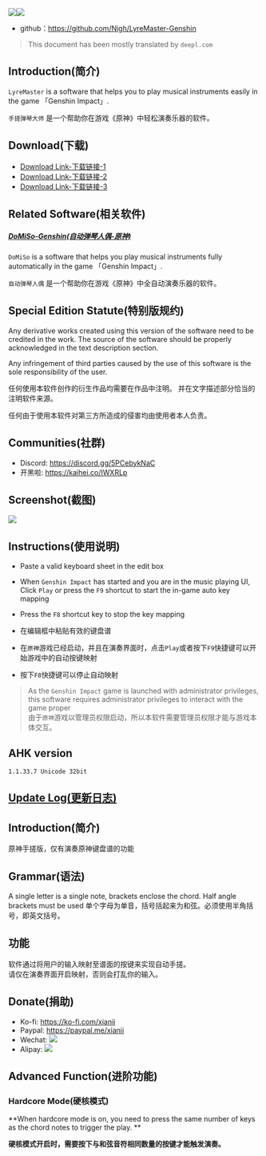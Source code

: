 ![](logo.png)![](assets/genshin.png)

- github：https://github.com/Nigh/LyreMaster-Genshin

> This document has been mostly translated by `deepl.com`

## Introduction(简介)

`LyreMaster` is a software that helps you to play musical instruments easily in the game 「Genshin Impact」.

`手搓弹琴大师` 是一个帮助你在游戏《原神》中轻松演奏乐器的软件。

## Download(下载)

- [Download Link-下载链接-1](https://download.fastgit.org/Nigh/LyreMaster-Genshin/releases/latest/download/LyreMaster.zip)
- [Download Link-下载链接-2](https://github.com/Nigh/LyreMaster-Genshin/releases/latest/download/LyreMaster.zip)
- [Download Link-下载链接-3](https://github.com.cnpmjs.org/Nigh/LyreMaster-Genshin/releases/latest/download/LyreMaster.zip)

## Related Software(相关软件)
##### [DoMiSo-Genshin(自动弹琴人偶-原神)](https://github.com/Nigh/DoMiSo-genshin)

`DoMiSo` is a software that helps you play musical instruments fully automatically in the game 「Genshin Impact」.

`自动弹琴人偶` 是一个帮助你在游戏《原神》中全自动演奏乐器的软件。

Special Edition Statute(特别版规约)
------------------
Any derivative works created using this version of the software need to be credited in the work.
The source of the software should be properly acknowledged in the text description section.

Any infringement of third parties caused by the use of this software is the sole responsibility of the user.

任何使用本软件创作的衍生作品均需要在作品中注明。
并在文字描述部分恰当的注明软件来源。

任何由于使用本软件对第三方所造成的侵害均由使用者本人负责。

## Communities(社群)
- Discord: https://discord.gg/5PCebykNaC
- 开黑啦: https://kaihei.co/IWXRLp

## Screenshot(截图)

![](assets/screenshot.png)

Instructions(使用说明)
------------------

- Paste a valid keyboard sheet in the edit box
- When `Genshin Impact` has started and you are in the music playing UI, Click `Play` or press the `F9` shortcut to start the in-game auto key mapping
- Press the `F8` shortcut key to stop the key mapping



- 在编辑框中粘贴有效的键盘谱
- 在`原神`游戏已经启动，并且在演奏界面时，点击`Play`或者按下`F9`快捷键可以开始游戏中的自动按键映射
- 按下`F8`快捷键可以停止自动映射



> As the `Genshin Impact` game is launched with administrator privileges, this software requires administrator privileges to interact with the game proper  
> 由于`原神`游戏以管理员权限启动，所以本软件需要管理员权限才能与游戏本体交互。

## AHK version

`1.1.33.7 Unicode 32bit`


[Update Log(更新日志)](changes.md)
------------------

Introduction(简介)
------------------
原神手搓版，仅有演奏原神键盘谱的功能

Grammar(语法)
------------------

A single letter is a single note, brackets enclose the chord. Half angle brackets must be used
单个字母为单音，括号括起来为和弦。必须使用半角括号，即英文括号。

功能
------------------
软件通过将用户的输入映射至谱面的按键来实现自动手搓。  
请仅在演奏界面开启映射，否则会打乱你的输入。

Donate(捐助)
------------------

- Ko-fi: https://ko-fi.com/xianii
- Paypal: https://paypal.me/xianii
- Wechat: ![](assets/wechat.jpg)
- Alipay: ![](assets/alipay.jpg)

## Advanced Function(进阶功能)

### Hardcore Mode(硬核模式)

**When hardcore mode is on, you need to press the same number of keys as the chord notes to trigger the play. **

**硬核模式开启时，需要按下与和弦音符相同数量的按键才能触发演奏。**

